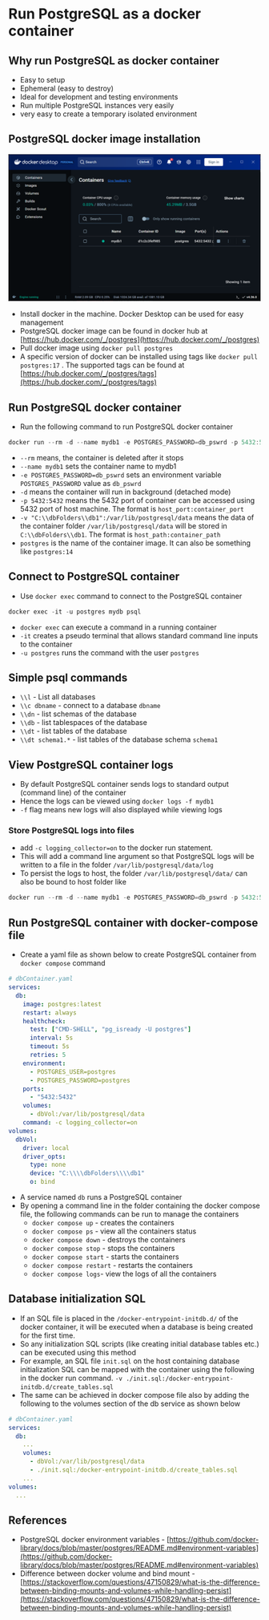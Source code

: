 # Run PostgreSQL as a docker container

## Why run PostgreSQL as docker container

-   Easy to setup
-   Ephemeral (easy to destroy)
-   Ideal for development and testing environments
-   Run multiple PostgreSQL instances very easily
-   very easy to create a temporary isolated environment

## PostgreSQL docker image installation

![docker_desktop_snap.png](https://github.com/nagasudhirpulla/taming_python/blob/master/blog/skills/assets/img/docker_desktop_snap.png?raw=true)

-   Install docker in the machine. Docker Desktop can be used for easy management
-   PostgreSQL docker image can be found in docker hub at [https://hub.docker.com/_/postgres](https://hub.docker.com/_/postgres)
-   Pull docker image using `docker pull postgres`
-   A specific version of docker can be installed using tags like `docker pull postgres:17` . The supported tags can be found at [https://hub.docker.com/_/postgres/tags](https://hub.docker.com/_/postgres/tags)

## Run PostgreSQL docker container

-   Run the following command to run PostgreSQL docker container

```powershell
docker run --rm -d --name mydb1 -e POSTGRES_PASSWORD=db_pswrd -p 5432:5432 -v "C:\\dbFolders\\db1":/var/lib/postgresql/data postgres

```

-   `--rm` means, the container is deleted after it stops
-   `--name mydb1` sets the container name to mydb1
-   `-e POSTGRES_PASSWORD=db_pswrd` sets an environment variable `POSTGRES_PASSWORD` value as `db_pswrd`
-   `-d` means the container will run in background (detached mode)
-   `-p 5432:5432` means the 5432 port of container can be accessed using 5432 port of host machine. The format is `host_port:container_port`
-   `-v "C:\\dbFolders\\db1":/var/lib/postgresql/data` means the data of the container folder `/var/lib/postgresql/data` will be stored in `C:\\dbFolders\\db1`. The format is `host_path:container_path`
-   `postgres` is the name of the container image. It can also be something like `postgres:14`

## Connect to PostgreSQL container

-   Use `docker exec` command to connect to the PostgreSQL container

```powershell
docker exec -it -u postgres mydb psql

```

-   `docker exec` can execute a command in a running container
-   `-it` creates a pseudo terminal that allows standard command line inputs to the container
-   `-u postgres` runs the command with the user `postgres`

## Simple psql commands

-   `\\l` - List all databases
-   `\\c dbname` - connect to a database `dbname`
-   `\\dn` - list schemas of the database
-   `\\db` - list tablespaces of the database
-   `\\dt` - list tables of the database
-   `\\dt schema1.*` - list tables of the database schema `schema1`

## View PostgreSQL container logs

-   By default PostgreSQL container sends logs to standard output (command line) of the container
-   Hence the logs can be viewed using `docker logs -f mydb1`
-   `-f` flag means new logs will also displayed while viewing logs

### Store PostgreSQL logs into files

-   add `-c logging_collector=on` to the docker run statement.
-   This will add a command line argument so that PostgreSQL logs will be written to a file in the folder `/var/lib/postgresql/data/log`
-   To persist the logs to host, the folder `/var/lib/postgresql/data/` can also be bound to host folder like

```powershell
docker run --rm -d --name mydb1 -e POSTGRES_PASSWORD=db_pswrd -p 5432:5432 -v "C:\\dbFolders\\db1":/var/lib/postgresql/data postgres -c logging_collector=on

```

## Run PostgreSQL container with docker-compose file

-   Create a yaml file as shown below to create PostgreSQL container from `docker compose` command

```yaml
# dbContainer.yaml
services:
  db:
    image: postgres:latest
    restart: always
    healthcheck:
      test: ["CMD-SHELL", "pg_isready -U postgres"]
      interval: 5s
      timeout: 5s
      retries: 5
    environment:
      - POSTGRES_USER=postgres
      - POSTGRES_PASSWORD=postgres
    ports:
      - "5432:5432"
    volumes:
      - dbVol:/var/lib/postgresql/data
    command: -c logging_collector=on
volumes:
  dbVol:
    driver: local
    driver_opts:
      type: none
      device: "C:\\\\dbFolders\\\\db1"
      o: bind


```

-   A service named `db` runs a PostgreSQL container
-   By opening a command line in the folder containing the docker compose file, the following commands can be run to manage the containers
    -   `docker compose up` - creates the containers
    -   `docker compose ps` - view all the containers status
    -   `docker compose down` - destroys the containers
    -   `docker compose stop` - stops the containers
    -   `docker compose start` - starts the containers
    -   `docker compose restart` - restarts the containers
    -   `docker compose logs`- view the logs of all the containers

## Database initialization SQL

-   If an SQL file is placed in the `/docker-entrypoint-initdb.d/` of the docker container, it will be executed when a database is being created for the first time.
-   So any initialization SQL scripts (like creating initial database tables etc.) can be executed using this method
-   For example, an SQL file `init.sql` on the host containing database initialization SQL can be mapped with the container using the following in the docker run command. `-v ./init.sql:/docker-entrypoint-initdb.d/create_tables.sql`
-   The same can be achieved in docker compose file also by adding the following to the volumes section of the db service as shown below

```yaml
# dbContainer.yaml
services:
  db:
    ...
    volumes:
      - dbVol:/var/lib/postgresql/data
      - ./init.sql:/docker-entrypoint-initdb.d/create_tables.sql
    ...
volumes:
  ...

```

## References

-   PostgreSQL docker environment variables - [https://github.com/docker-library/docs/blob/master/postgres/README.md#environment-variables](https://github.com/docker-library/docs/blob/master/postgres/README.md#environment-variables)
-   Difference between docker volume and bind mount - [https://stackoverflow.com/questions/47150829/what-is-the-difference-between-binding-mounts-and-volumes-while-handling-persist](https://stackoverflow.com/questions/47150829/what-is-the-difference-between-binding-mounts-and-volumes-while-handling-persist)
<!--stackedit_data:
eyJoaXN0b3J5IjpbMTg4Mzk3NTcxOSwxMzI5MTY1MDkwLC0xOT
YwMDQxOTczXX0=
-->